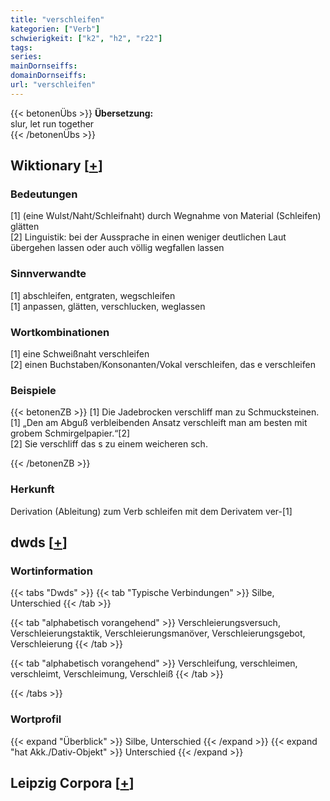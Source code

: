 ```yaml
---
title: "verschleifen"
kategorien: ["Verb"]
schwierigkeit: ["k2", "h2", "r22"]
tags:
series:
mainDornseiffs:
domainDornseiffs:
url: "verschleifen"
---
```


{{< betonenÜbs >}}
**Übersetzung:**  
slur, let run together  
{{< /betonenÜbs >}}

## Wiktionary [[+](https://de.wiktionary.org/wiki/verschleifen)]

### Bedeutungen
[1] (eine Wulst/Naht/Schleifnaht) durch Wegnahme von Material (Schleifen) glätten  
[2] Linguistik: bei der Aussprache in einen weniger deutlichen Laut übergehen lassen oder auch völlig wegfallen lassen  

### Sinnverwandte
[1] abschleifen, entgraten, wegschleifen  
[1] anpassen, glätten, verschlucken, weglassen  

### Wortkombinationen
[1] eine Schweißnaht verschleifen  
[2] einen Buchstaben/Konsonanten/Vokal verschleifen, das e verschleifen  

### Beispiele
{{< betonenZB >}}
[1] Die Jadebrocken verschliff man zu Schmucksteinen.  
[1] „Den am Abguß verbleibenden Ansatz verschleift man am besten mit grobem Schmirgelpapier.“[2]  
[2] Sie verschliff das s zu einem weicheren sch.  

{{< /betonenZB >}}
### Herkunft
Derivation (Ableitung) zum Verb schleifen mit dem Derivatem ver-[1]  



## dwds [[+](https://www.dwds.de/wb/verschleifen)]

### Wortinformation
{{< tabs "Dwds" >}}
{{< tab "Typische Verbindungen" >}}
Silbe, Unterschied
{{< /tab >}}

{{< tab "alphabetisch vorangehend" >}}
Verschleierungsversuch, Verschleierungstaktik, Verschleierungsmanöver, Verschleierungsgebot, Verschleierung
{{< /tab >}}

{{< tab "alphabetisch vorangehend" >}}
Verschleifung, verschleimen, verschleimt, Verschleimung, Verschleiß
{{< /tab >}}

{{< /tabs >}}

### Wortprofil
{{< expand "Überblick" >}} Silbe, Unterschied {{< /expand >}}
{{< expand "hat Akk./Dativ-Objekt" >}} Unterschied {{< /expand >}}

## Leipzig Corpora [[+](https://corpora.uni-leipzig.de/en/res?word=verschleifen&corpusId=deu_newscrawl-public_2018)]

